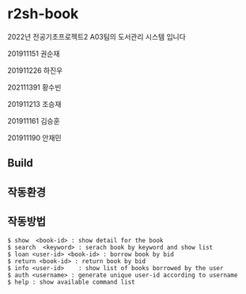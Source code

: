 # r2sh-book

2022년 전공기초프로젝트2 A03팀의 도서관리 시스템 입니다

201911151 권순재 

201911226 하진우 

202111391 황수빈 

201911213 조승재 

201911161 김승훈 

201911190 안재민 

## Build

## 작동환경

## 작동방법

```
$ show  <book-id> : show detail for the book 
$ search  <keyword> : serach book by keyword and show list 
$ loan <user-id> <book-id> : borrow book by bid 
$ return <book-id> : return book by bid 
$ info <user-id>	: show list of books borrowed by the user 
$ auth <username> : generate unique user-id according to username 
$ help : show available command list 
```
